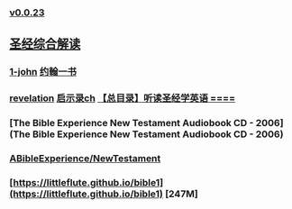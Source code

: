 ### [v0.0.23](https://github.com/littleflute/bible/edit/master/README.md)
## [圣经综合解读](https://cmcbiblereading.com/)
### [1-john](https://www.biblica.com/bible/niv/1-john/1/) [约翰一书](https://www.biblica.com/bible/ccb/%E7%BA%A6%E7%BF%B0%E4%B8%80%E4%B9%A6/1/)
### [revelation](https://www.biblica.com/bible/niv/revelation/1/) [启示录ch](https://www.biblica.com/bible/ccb/%E5%90%AF%E7%A4%BA%E5%BD%95/1/) [【总目录】听读圣经学英语 ====](https://mp.weixin.qq.com/s/0-zN7HSNeSi2pGOBTlOo0A)
### [The Bible Experience New Testament Audiobook CD - 2006](The Bible Experience New Testament Audiobook CD - 2006)
### [ABibleExperience/NewTestament](ABibleExperience/NewTestament)

### [https://littleflute.github.io/bible1](https://littleflute.github.io/bible1) [247M]


<script src="https://www.w3schools.com/lib/w3.js"></script>
<script src="https://littleflute.github.io/JavaScript/blclass.js" ></script>
<script src="https://littleflute.github.io/JavaScript/blApp.js"></script>
<script src="blAppPlx.js"></script>
